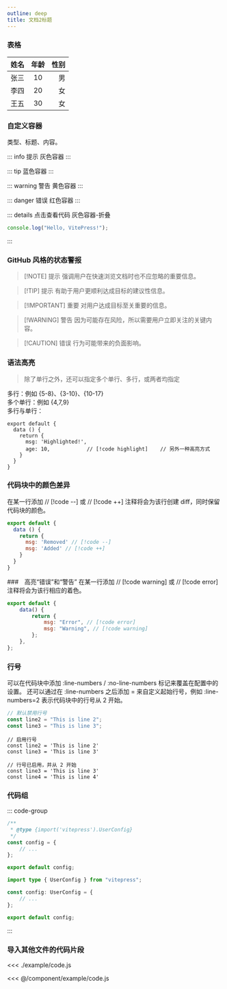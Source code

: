 ```yaml
---
outline: deep
title: 文档2标题
---
```


### 表格

| 姓名 | 年龄  | 性别 |
| ---- | :---: | ---: |
| 张三 |  10   |   男 |
| 李四 |  20   |   女 |
| 王五 |  30   |   女 |

### 自定义容器
类型、标题、内容。

::: info 提示
灰色容器
:::

::: tip
蓝色容器
:::

::: warning 警告
黄色容器
:::

::: danger 错误
红色容器
:::

::: details 点击查看代码
灰色容器-折叠

```js
console.log("Hello, VitePress!");
```
:::


### GitHub 风格的状态警报

> [!NOTE] 提示
> 强调用户在快速浏览文档时也不应忽略的重要信息。

> [!TIP] 提示
> 有助于用户更顺利达成目标的建议性信息。

> [!IMPORTANT] 重要
> 对用户达成目标至关重要的信息。

> [!WARNING] 警告
> 因为可能存在风险，所以需要用户立即关注的关键内容。

> [!CAUTION] 错误
> 行为可能带来的负面影响。

### 语法高亮

> 除了单行之外，还可以指定多个单行、多行，或两者均指定

多行：例如 {5-8}、{3-10}、{10-17}  
多个单行：例如 {4,7,9}  
多行与单行：

```js{4}
export default {
  data () {
    return {
      msg: 'Highlighted!',
      age: 10,            // [!code highlight]    // 另外一种高亮方式
    }
  }
}
```

### 代码块中的颜色差异

在某一行添加 // [!code --] 或 // [!code ++] 注释将会为该行创建 diff，同时保留代码块的颜色。

```js
export default {
  data () {
    return {
      msg: 'Removed' // [!code --]
      msg: 'Added' // [!code ++]
    }
  }
}
```

###　高亮“错误”和“警告”
在某一行添加 // [!code warning] 或 // [!code error] 注释将会为该行相应的着色。

```js
export default {
    data() {
        return {
            msg: "Error", // [!code error]
            msg: "Warning", // [!code warning]
        };
    },
};
```

### 行号

可以在代码块中添加 :line-numbers / :no-line-numbers 标记来覆盖在配置中的设置。
还可以通过在 :line-numbers 之后添加 = 来自定义起始行号，例如 :line-numbers=2 表示代码块中的行号从 2 开始。

```ts {1}
// 默认禁用行号
const line2 = "This is line 2";
const line3 = "This is line 3";
```

```ts:line-numbers {1}
// 启用行号
const line2 = 'This is line 2'
const line3 = 'This is line 3'
```

```ts:line-numbers=2 {1}
// 行号已启用，并从 2 开始
const line3 = 'This is line 3'
const line4 = 'This is line 4'
```

### 代码组

::: code-group

```js [config.js]
/**
 * @type {import('vitepress').UserConfig}
 */
const config = {
    // ...
};

export default config;
```

```ts [config.ts]
import type { UserConfig } from "vitepress";

const config: UserConfig = {
    // ...
};

export default config;
```

:::

### 导入其他文件的代码片段

<<< ./example/code.js

<<< @/component/example/code.js
